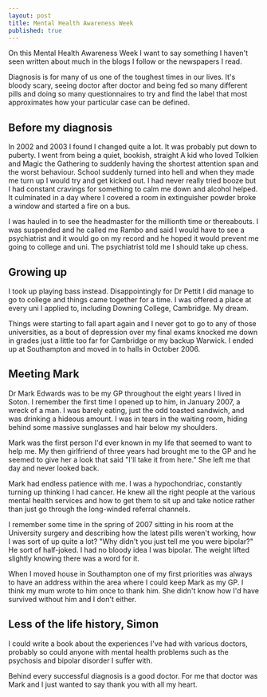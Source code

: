 ```yaml
---
layout: post
title: Mental Health Awareness Week
published: true
---
```


On this Mental Health Awareness Week I want to say something I haven't seen written about much in the blogs I follow or the newspapers I read.

Diagnosis is for many of us one of the toughest times in our lives. It's bloody scary, seeing doctor after doctor and being fed so many different pills and doing so many questionnaires to try and find the label that most approximates how your particular case can be defined.

## Before my diagnosis

In 2002 and 2003 I found I changed quite a lot. It was probably put down to puberty. I went from being a quiet, bookish, straight A kid who loved Tolkien and Magic the Gathering to suddenly having the shortest attention span and the worst behaviour. School suddenly turned into hell and when they made me turn up I would try and get kicked out. I had never really tried booze but I had constant cravings for something to calm me down and alcohol helped. It culminated in a day where I covered a room in extinguisher powder broke a window and started a fire on a bus.

I was hauled in to see the headmaster for the millionth time or thereabouts. I was suspended and he called me Rambo and said I would have to see a psychiatrist and it would go on my record and he hoped it would prevent me going to college and uni. The psychiatrist told me I should take up chess.

## Growing up

I took up playing bass instead. Disappointingly for Dr Pettit I did manage to go to college and things came together for a time. I was offered a place at every uni I applied to, including Downing College, Cambridge. My dream.

Things were starting to fall apart again and I never got to go to any of those universities, as a bout of depression over my final exams knocked me down in grades just a little too far for Cambridge or my backup Warwick. I ended up at Southampton and moved in to halls in October 2006.

## Meeting Mark

Dr Mark Edwards was to be my GP throughout the eight years I lived in Soton. I remember the first time I opened up to him, in January 2007, a wreck of a man. I was barely eating, just the odd toasted sandwich, and was drinking a hideous amount. I was in tears in the waiting room, hiding behind some massive sunglasses and hair below my shoulders.

Mark was the first person I'd ever known in my life that seemed to want to help me. My then girlfriend of three years had brought me to the GP and he seemed to give her a look that said "I'll take it from here." She left me that day and never looked back.

Mark had endless patience with me. I was a hypochondriac, constantly turning up thinking I had cancer. He knew all the right people at the various mental health services and how to get them to sit up and take notice rather than just go through the long-winded referral channels.

I remember some time in the spring of 2007 sitting in his room at the University surgery and describing how the latest pills weren't working, how I was sort of up quite a lot? "Why didn't you just tell me you were bipolar?" He sort of half-joked. I had no bloody idea I was bipolar. The weight lifted slightly knowing there was a word for it.

When I moved house in Southampton one of my first priorities was always to have an address within the area where I could keep Mark as my GP. I think my mum wrote to him once to thank him. She didn't know how I'd have survived without him and I don't either.

## Less of the life history, Simon

I could write a book about the experiences I've had with various doctors, probably so could anyone with mental health problems such as the psychosis and bipolar disorder I suffer with.

Behind every successful diagnosis is a good doctor. For me that doctor was Mark and I just wanted to say thank you with all my heart.